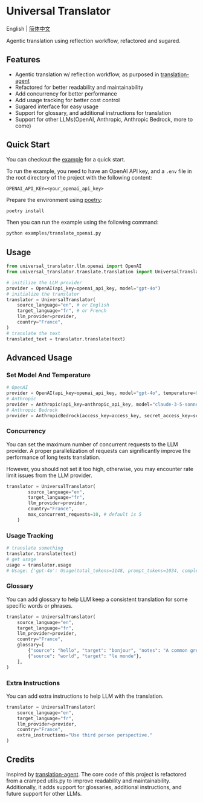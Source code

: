 # Universal Translator

English | [简体中文](README_zh.md)

Agentic translation using reflection workflow, refactored and sugared.

## Features

- Agentic translation w/ reflection workflow, as purposed in [translation-agent](https://github.com/andrewyng/translation-agent)
- Refactored for better readability and maintainability
- Add concurrency for better performance
- Add usage tracking for better cost control
- Sugared interface for easy usage
- Support for glossary, and additional instructions for translation
- Support for other LLMs(OpenAI, Anthropic, Anthropic Bedrock, more to come)

## Quick Start

You can checkout the [example](examples/) for a quick start.

To run the example, you need to have an OpenAI API key, and a `.env` file in the root directory of the project with the following content:

```
OPENAI_API_KEY=<your_openai_api_key>
```

Prepare the environment using [poetry](https://python-poetry.org/):

```bash
poetry install
```

Then you can run the example using the following command:

```bash
python examples/translate_openai.py
```

## Usage

```python
from universal_translator.llm.openai import OpenAI
from universal_translator.translate.translation import UniversalTranslator

# initilize the LLM provider
provider = OpenAI(api_key=openai_api_key, model="gpt-4o")
# initialize the translator
translator = UniversalTranslator(
    source_language="en", # or English
    target_language="fr", # or French
    llm_provider=provider,
    country="France",
)
# translate the text
translated_text = translator.translate(text)
```

## Advanced Usage

### Set Model And Temperature

```python
# OpenAI
provider = OpenAI(api_key=openai_api_key, model="gpt-4o", temperature=0.3)
# Anthropic
provider = Anthropic(api_key=anthropic_api_key, model="claude-3-5-sonnet-20240620", temperature=0.3)
# Anthropic Bedrock
provider = AnthropicBedrock(access_key=access_key, secret_access_key=secret_access_key, model="anthropic.claude-3-5-sonnet-20240620-v1:0", temperature=0.3)
```

### Concurrency

You can set the maximum number of concurrent requests to the LLM provider. A proper parallelization of requests can significantly improve the performance of long texts translation.

However, you should not set it too high, otherwise, you may encounter rate limit issues from the LLM provider.

```python
translator = UniversalTranslator(
        source_language="en",
        target_language="fr",
        llm_provider=provider,
        country="France",
        max_concurrent_requests=10, # default is 5
    )
```

### Usage Tracking

```python
# translate something
translator.translate(text)
# get usage
usage = translator.usage
# Usage: {'gpt-4o': Usage(total_tokens=1148, prompt_tokens=1034, completion_tokens=114)}
```

### Glossary

You can add glossary to help LLM keep a consistent translation for some specific words or phrases.

```python
translator = UniversalTranslator(
    source_language="en",
    target_language="fr",
    llm_provider=provider,
    country="France",
    glossary=[
        {"source": "hello", "target": "bonjour", "notes": "A common greeting"},
        {"source": "world", "target": "le monde"},
    ],
)
```

### Extra Instructions

You can add extra instructions to help LLM with the translation.

```python
translator = UniversalTranslator(
    source_language="en",
    target_language="fr",
    llm_provider=provider,
    country="France",
    extra_instructions="Use third person perspective."
)
```

## Credits

Inspired by [translation-agent](https://github.com/andrewyng/translation-agent). The core code of this project is refactored from a cramped utils.py to improve readability and maintainability. Additionally, it adds support for glossaries, additional instructions, and future support for other LLMs.